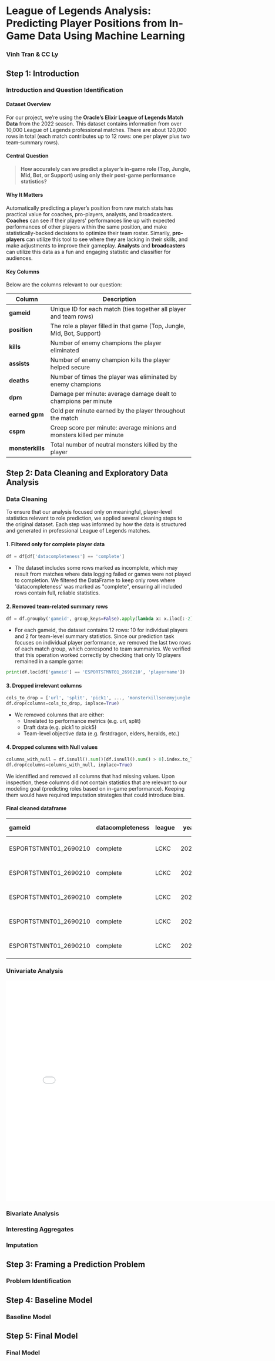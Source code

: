 # League of Legends Analysis: Predicting Player Positions from In-Game Data Using Machine Learning
### Vinh Tran & CC Ly

## Step 1: Introduction
### Introduction and Question Identification
#### Dataset Overview

For our project, we’re using the **Oracle’s Elixir League of Legends Match Data** from the 2022 season. This dataset contains information from over 10,000 League of Legends professional matches. There are about 120,000 rows in total (each match contributes up to 12 rows: one per player plus two team‑summary rows).

#### Central Question

> **How accurately can we predict a player’s in‑game role (Top, Jungle, Mid, Bot, or Support) using only their post‑game performance statistics?**

#### Why It Matters

Automatically predicting a player’s position from raw match stats has practical value for coaches, pro-players, analysts, and broadcasters. **Coaches** can see if their players' performances line up with expected performances of other players within the same position, and make statistically-backed decisions to optimize their team roster. Simarily, **pro-players** can utilize this tool to see where they are lacking in their skills, and make adjustments to improve their gameplay. **Analysts** and **broadcasters** can utilize this data as a fun and engaging statistic and classifier for audiences. 

#### Key Columns

Below are the columns relevant to our question:

| Column        | Description                                                       |
|---------------|-------------------------------------------------------------------|
| **gameid**    | Unique ID for each match (ties together all player and team rows) |
| **position**  | The role a player filled in that game (Top, Jungle, Mid, Bot, Support) |
| **kills**     | Number of enemy champions the player eliminated                   |
| **assists**   | Number of enemy champion kills the player helped secure           |
| **deaths**    | Number of times the player was eliminated by enemy champions      |
| **dpm**       | Damage per minute: average damage dealt to champions per minute   |
| **earned gpm**| Gold per minute earned by the player throughout the match         |
| **cspm**      | Creep score per minute: average minions and monsters killed per minute |
| **monsterkills** | Total number of neutral monsters killed by the player         |
## Step 2: Data Cleaning and Exploratory Data Analysis
### Data Cleaning

To ensure that our analysis focused only on meaningful, player-level statistics relevant to role prediction, we applied several cleaning steps to the original dataset. Each step was informed by how the data is structured and generated in professional League of Legends matches.

#### 1. Filtered only for complete player data
```python
df = df[df['datacompleteness'] == 'complete']
```
- The dataset includes some rows marked as incomplete, which may result from matches where data logging failed or games were not played to completion. We filtered the DataFrame to keep only rows where 'datacompleteness' was marked as "complete", ensuring all included rows contain full, reliable statistics.

#### 2. Removed team-related summary rows
```python
df = df.groupby('gameid', group_keys=False).apply(lambda x: x.iloc[:-2])
```
- For each gameid, the dataset contains 12 rows: 10 for individual players and 2 for team-level summary statistics. Since our prediction task focuses on individual player performance, we removed the last two rows of each match group, which correspond to team summaries. We verified that this operation worked correctly by checking that only 10 players remained in a sample game:
```python
print(df.loc[df['gameid'] == 'ESPORTSTMNT01_2690210', 'playername'])
```

#### 3. Dropped irrelevant columns
```python
cols_to_drop = ['url', 'split', 'pick1', ..., 'monsterkillsenemyjungle']
df.drop(columns=cols_to_drop, inplace=True)
```
- We removed columns that are either:
    - Unrelated to performance metrics (e.g. url, split)
    - Draft data (e.g. pick1 to pick5)
    - Team-level objective data (e.g. firstdragon, elders, heralds, etc.)

#### 4. Dropped columns with Null values
```python
columns_with_null = df.isnull().sum()[df.isnull().sum() > 0].index.to_list()
df.drop(columns=columns_with_null, inplace=True)
```
We identified and removed all columns that had missing values. Upon inspection, these columns did not contain statistics that are relevant to our modeling goal (predicting roles based on in-game performance). Keeping them would have required imputation strategies that could introduce bias.

#### Final cleaned dataframe
| gameid                | datacompleteness   | league   |   year |   playoffs | date                |   game |   patch |   participantid | side   | position   | playername   | champion   |   gamelength |   result |   kills |   deaths |   assists |   teamkills |   teamdeaths |   doublekills |   triplekills |   quadrakills |   pentakills |   firstblood |   firstbloodkill |   firstbloodassist |   firstbloodvictim |   team kpm |   ckpm |   damagetochampions |     dpm |   damageshare |   damagetakenperminute |   damagemitigatedperminute |   wardsplaced |    wpm |   wardskilled |   wcpm |   controlwardsbought |   visionscore |   vspm |   totalgold |   earnedgold |   earned gpm |   earnedgoldshare |   goldspent |   total cs |   minionkills |   monsterkills |   cspm |   goldat10 |   xpat10 |   csat10 |   opp_goldat10 |   opp_xpat10 |   opp_csat10 |   golddiffat10 |   xpdiffat10 |   csdiffat10 |   killsat10 |   assistsat10 |   deathsat10 |   opp_killsat10 |   opp_assistsat10 |   opp_deathsat10 |   goldat15 |   xpat15 |   csat15 |   opp_goldat15 |   opp_xpat15 |   opp_csat15 |   golddiffat15 |   xpdiffat15 |   csdiffat15 |   killsat15 |   assistsat15 |   deathsat15 |   opp_killsat15 |   opp_assistsat15 |   opp_deathsat15 |
|:----------------------|:-------------------|:---------|-------:|-----------:|:--------------------|-------:|--------:|----------------:|:-------|:-----------|:-------------|:-----------|-------------:|---------:|--------:|---------:|----------:|------------:|-------------:|--------------:|--------------:|--------------:|-------------:|-------------:|-----------------:|-------------------:|-------------------:|-----------:|-------:|--------------------:|--------:|--------------:|-----------------------:|---------------------------:|--------------:|-------:|--------------:|-------:|---------------------:|--------------:|-------:|------------:|-------------:|-------------:|------------------:|------------:|-----------:|--------------:|---------------:|-------:|-----------:|---------:|---------:|---------------:|-------------:|-------------:|---------------:|-------------:|-------------:|------------:|--------------:|-------------:|----------------:|------------------:|-----------------:|-----------:|---------:|---------:|---------------:|-------------:|-------------:|---------------:|-------------:|-------------:|------------:|--------------:|-------------:|----------------:|------------------:|-----------------:|
| ESPORTSTMNT01_2690210 | complete           | LCKC     |   2022 |          0 | 2022-01-10 07:44:08 |      1 |   12.01 |               1 | Blue   | top        | Soboro       | Renekton   |         1713 |        0 |       2 |        3 |         2 |           9 |           19 |             0 |             0 |             0 |            0 |            0 |                0 |                  0 |                  0 |     0.3152 | 0.9807 |               15768 | 552.294 |     0.278784  |               1072.4   |                    777.793 |             8 | 0.2802 |             6 | 0.2102 |                    5 |            26 | 0.9107 |       10934 |         7164 |      250.928 |          0.253859 |       10275 |        231 |           220 |             11 | 8.0911 |       3228 |     4909 |       89 |           3176 |         4953 |           81 |             52 |          -44 |            8 |           0 |             0 |            0 |               0 |                 0 |                0 |       5025 |     7560 |      135 |           4634 |         7215 |          121 |            391 |          345 |           14 |           0 |             1 |            0 |               0 |                 1 |                0 |
| ESPORTSTMNT01_2690210 | complete           | LCKC     |   2022 |          0 | 2022-01-10 07:44:08 |      1 |   12.01 |               2 | Blue   | jng        | Raptor       | Xin Zhao   |         1713 |        0 |       2 |        5 |         6 |           9 |           19 |             0 |             0 |             0 |            0 |            1 |                0 |                  1 |                  0 |     0.3152 | 0.9807 |               11765 | 412.084 |     0.208009  |                944.273 |                    650.158 |             6 | 0.2102 |            18 | 0.6305 |                    6 |            48 | 1.6813 |        9138 |         5368 |      188.021 |          0.19022  |        8750 |        148 |            33 |            115 | 5.1839 |       3429 |     3484 |       58 |           2944 |         3052 |           63 |            485 |          432 |           -5 |           1 |             2 |            0 |               0 |                 0 |                1 |       5366 |     5320 |       89 |           4825 |         5595 |          100 |            541 |         -275 |          -11 |           2 |             3 |            2 |               0 |                 5 |                1 |
| ESPORTSTMNT01_2690210 | complete           | LCKC     |   2022 |          0 | 2022-01-10 07:44:08 |      1 |   12.01 |               3 | Blue   | mid        | Feisty       | LeBlanc    |         1713 |        0 |       2 |        2 |         3 |           9 |           19 |             0 |             0 |             0 |            0 |            0 |                0 |                  0 |                  0 |     0.3152 | 0.9807 |               14258 | 499.405 |     0.252086  |                581.646 |                    227.776 |            19 | 0.6655 |             7 | 0.2452 |                    7 |            29 | 1.0158 |        9715 |         5945 |      208.231 |          0.210665 |        8725 |        193 |           177 |             16 | 6.7601 |       3283 |     4556 |       81 |           3121 |         4485 |           81 |            162 |           71 |            0 |           0 |             1 |            0 |               0 |                 0 |                1 |       5118 |     6942 |      120 |           5593 |         6789 |          119 |           -475 |          153 |            1 |           0 |             3 |            0 |               3 |                 3 |                2 |
| ESPORTSTMNT01_2690210 | complete           | LCKC     |   2022 |          0 | 2022-01-10 07:44:08 |      1 |   12.01 |               4 | Blue   | bot        | Gamin        | Samira     |         1713 |        0 |       2 |        4 |         2 |           9 |           19 |             0 |             0 |             0 |            0 |            1 |                0 |                  1 |                  0 |     0.3152 | 0.9807 |               11106 | 389.002 |     0.196358  |                463.853 |                    218.879 |            12 | 0.4203 |             6 | 0.2102 |                    4 |            25 | 0.8757 |       10605 |         6835 |      239.405 |          0.242201 |       10425 |        226 |           208 |             18 | 7.9159 |       3600 |     3103 |       78 |           3304 |         2838 |           90 |            296 |          265 |          -12 |           1 |             1 |            0 |               0 |                 0 |                0 |       5461 |     4591 |      115 |           6254 |         5934 |          149 |           -793 |        -1343 |          -34 |           2 |             1 |            2 |               3 |                 3 |                0 |
| ESPORTSTMNT01_2690210 | complete           | LCKC     |   2022 |          0 | 2022-01-10 07:44:08 |      1 |   12.01 |               5 | Blue   | sup        | Loopy        | Leona      |         1713 |        0 |       1 |        5 |         6 |           9 |           19 |             0 |             0 |             0 |            0 |            1 |                1 |                  0 |                  0 |     0.3152 | 0.9807 |                3663 | 128.301 |     0.0647631 |                475.026 |                    490.123 |            29 | 1.0158 |            14 | 0.4904 |                   11 |            69 | 2.4168 |        6678 |         2908 |      101.856 |          0.103054 |        6395 |         42 |            42 |              0 | 1.4711 |       2678 |     2161 |       16 |           2150 |         2748 |           15 |            528 |         -587 |            1 |           1 |             1 |            0 |               0 |                 0 |                1 |       3836 |     3588 |       28 |           3393 |         4085 |           21 |            443 |         -497 |            7 |           1 |             2 |            2 |               0 |                 6 |                2 |
### Univariate Analysis
 <iframe
 src="assets/univ-kills-dist.html"
 width="800"
 height="600"
 frameborder="0"
 ></iframe>


### Bivariate Analysis
### Interesting Aggregates
### Imputation

## Step 3: Framing a Prediction Problem
### Problem Identification

## Step 4: Baseline Model
### Baseline Model

## Step 5: Final Model
### Final Model